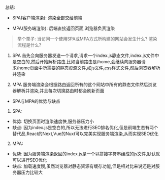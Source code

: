 总结: 

- SPA(客户端渲染): 渲染全部交给前端

- MPA(服务端渲染): 后端直接返回页面,浏览器负责渲染


> 举个栗子: 当访问一个使用SPA或MPA方式所构建的网站会发生什么? 渲染流程是什么?

1. SPA
首先会向服务器发送一个请求,请求一个index.js静态文件,index.js文件中是空白的,然后开始解析路由,比如当前路由是/home,会继续向服务器请求/home页面中所需要的静态资源文件,如js文件,css样式文件,然后浏览器解析并渲染

2. MPA
服务端渲染会根据路由返回所有的这个网站中所有的静态文件然后浏览器解析并渲染,并且每次切换路由时都会刷新页面

- SPA与MPA的优势与缺点

1. SPA: 
- 优势: 切换页面时渲染速度快,服务器压力小
- 缺点: 因为index.js是空白的,所以无法进行SEO排名优化,但是前端生态有两个替代品,React的Next,Vue的Nuxt可以完美实现服务端渲染,从而实现SEO优化

2. MPA: 
- 优势: 因为服务端渲染返回的index.js是一个以拼接字符串组成的js文件,默认就可以进行SEO优化
- 缺点: 加载速度慢,虽然浏览器对静态资源有缓存功能,但是相对比来说还是对服务器压力比较大